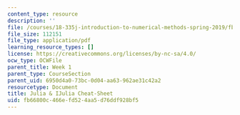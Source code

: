 ```yaml
---
content_type: resource
description: ''
file: /courses/18-335j-introduction-to-numerical-methods-spring-2019/fb66800c466efd524aa5d76ddf928bf5_Julia-cheatsheet.pdf
file_size: 112151
file_type: application/pdf
learning_resource_types: []
license: https://creativecommons.org/licenses/by-nc-sa/4.0/
ocw_type: OCWFile
parent_title: Week 1
parent_type: CourseSection
parent_uid: 6950d4a0-73bc-0d04-aa63-962ae31c42a2
resourcetype: Document
title: Julia & IJulia Cheat-Sheet
uid: fb66800c-466e-fd52-4aa5-d76ddf928bf5
---
```

